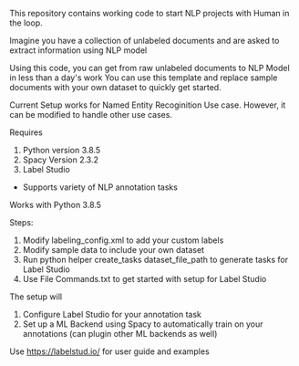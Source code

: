 This repository contains working code to start NLP projects with Human in the loop.

Imagine you have a collection of unlabeled documents and are asked to extract information using NLP model

Using this code, you can get from raw unlabeled documents to NLP Model in less than a day's work
You can use this template and replace sample documents with your own dataset to quickly get started.

Current Setup works for Named Entity Recoginition Use case. However, it can be modified to handle other use cases.

Requires
1. Python version 3.8.5
2. Spacy Version 2.3.2
3. Label Studio
 -  Supports variety of NLP annotation tasks

Works with Python 3.8.5

Steps:
1. Modify labeling_config.xml to add your custom labels
2. Modify sample data to include your own dataset
3. Run python helper create_tasks dataset_file_path to generate tasks for Label Studio
3. Use File Commands.txt to get started with setup for Label Studio


The setup will 
1. Configure Label Studio for your annotation task
2. Set up a ML Backend using Spacy to automatically train on your annotations (can plugin other ML backends as well)

Use https://labelstud.io/ for user guide and examples

